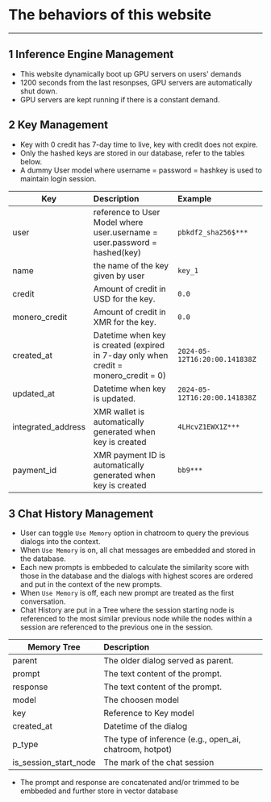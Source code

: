 The behaviors of this website
=============================

--- 

## 1 Inference Engine Management
- This website dynamically boot up GPU servers on users' demands
- 1200 seconds from the last resonpses, GPU servers are automatically shut down.
- GPU servers are kept running if there is a constant demand.

## 2 Key Management
- Key with 0 credit has 7-day time to live, key with credit does not expire.
- Only the hashed keys are stored in our database, refer to the tables below.
- A dummy User model where username = password = hashkey is used to maintain login session. 

| Key                | Description                                                                          | Example                       |
| ------------------ | :----------------------------------------------------------------------------------- | :---------------------------- |
| user               | reference to User Model where user.username = user.password = hashed(key)            | `pbkdf2_sha256$***`           |
| name               | the name of the key given by user                                                    | `key_1`                       |
| credit             | Amount of credit in USD for the key.                                                 | `0.0`                         |
| monero_credit      | Amount of credit in XMR for the key.                                                 | `0.0`                         |
| created_at         | Datetime when key is created (expired in 7-day only when credit = monero_credit = 0) | `2024-05-12T16:20:00.141838Z` |
| updated_at         | Datetime when key is updated.                                                        | `2024-05-12T16:20:00.141838Z` |
| integrated_address | XMR wallet is automatically generated when key is created                            | `4LHcvZ1EWX1Z***`             |
| payment_id         | XMR payment ID is automatically generated when key is created                        | `bb9***`                      |

## 3 Chat History Management
- User can toggle ```Use Memory``` option in chatroom to query the previous dialogs into the context.
- When ```Use Memory``` is on, all chat messages are embedded and stored in the database.
- Each new prompts is embbeded to calculate the similarity score with those in the database and the dialogs with highest scores are ordered and put in the context of the new prompts.
- When ```Use Memory``` is off, each new prompt are treated as the first conversation.
- Chat History are put in a Tree where the session starting node is referenced to the most similar previous node while the nodes within a session are referenced to the previous one in the session.

| Memory Tree           | Description                                             |
| --------------------- | :------------------------------------------------------ |
| parent                | The older dialog served as parent.                      |
| prompt                | The text content of the prompt.                         |
| response              | The text content of the prompt.                         |
| model                 | The choosen model                                       |
| key                   | Reference to Key model                                  |
| created_at            | Datetime of the dialog                                  |
| p_type                | The type of inference (e.g., open_ai, chatroom, hotpot) |
| is_session_start_node | The mark of the chat session                            |

- The prompt and response are concatenated and/or trimmed to be embbeded and further store in vector database